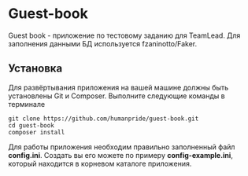 # Guest-book
Guest book - приложение по тестовому заданию для TeamLead. Для заполнения данными БД используется fzaninotto/Faker.

## Установка
Для развёртывания приложения на вашей машине должны быть установлены Git и Composer.
Выполните следующие команды в терминале
```
git clone https://github.com/humanpride/guest-book.git
cd guest-book
composer install
```
Для работы приложения необходим правильно заполненный файл **config.ini**.
Создать вы его можете по примеру **config-example.ini**, который находится в корневом каталоге приложения.